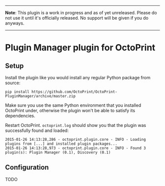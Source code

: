 ----

**Note**: This plugin is a work in progress and as of yet unreleased. Please do not use it until it's officially released. No support will be given if you do anyways.

----

# Plugin Manager plugin for OctoPrint

## Setup

Install the plugin like you would install any regular Python package from source:

    pip install https://github.com/OctoPrint/OctoPrint-PluginManager/archive/master.zip
    
Make sure you use the same Python environment that you installed OctoPrint under, otherwise the plugin
won't be able to satisfy its dependencies.

Restart OctoPrint. `octoprint.log` should show you that the plugin was successfully found and loaded:

    2015-01-26 14:13:28,286 - octoprint.plugin.core - INFO - Loading plugins from [...] and installed plugin packages...
    2015-01-26 14:13:28,973 - octoprint.plugin.core - INFO - Found 3 plugin(s): Plugin Manager (0.1), Discovery (0.1)

## Configuration

TODO
